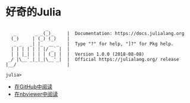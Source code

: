 # 好奇的Julia

```
               _
   _       _ _(_)_     |  Documentation: https://docs.julialang.org
  (_)     | (_) (_)    |
   _ _   _| |_  __ _   |  Type "?" for help, "]?" for Pkg help.
  | | | | | | |/ _` |  |
  | | |_| | | | (_| |  |  Version 1.0.0 (2018-08-08)
 _/ |\__'_|_|_|\__'_|  |  Official https://julialang.org/ release
|__/                   |

julia> 

```

- [在GitHub中阅读](https://github.com/JuliaCN/CuriousJulia/blob/master/home/index.ipynb)
- [在nbviewer中阅读](https://nbviewer.jupyter.org/github/JuliaCN/CuriousJulia/blob/master/home/index.ipynb)

